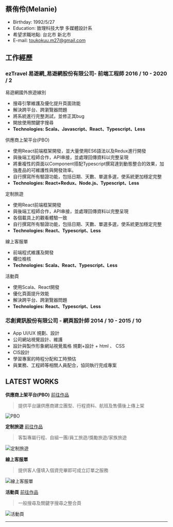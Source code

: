 
## 蔡侑伶(Melanie)
* Birthday: 1992/5/27
* Education: 致理科技大學 多媒體設計系
* 希望求職地點: 台北市 新北市
* E-mail: toukokuu.m27@gmail.com


## 工作經歷
### ezTravel 易遊網_易遊網股份有限公司- 前端工程師 2016 / 10 - 2020 / 2

易遊網國外旅遊線別
 - 搜尋引擎維護及優化提升頁面效能
 - 解決跨平台、跨瀏覽器問題
 - 將系統進行完整測試，並修正其bug
 - 開放使用關鍵字搜尋
 - **Technologies: Scala、Javascript、React、Typescript、Less**



供應商上架平台(PBO)
 - 使用React前端框架開發，並大量使用ES6語法以及Redux進行開發
 - 與後端工程師合作，API串接，並處理回傳資料以完整呈現
 - 將重複性的頁面以Component搭配Typescript撰寫達到動態整合的效果，加強產品的可維護性與開發效率。
 - 自行撰寫所有驗證功能，包括日期、天數、單選多選，使系統更加穩定完整
 - **Technologies: React+Redux、Node.js、Typescript、Less**


定制旅遊
 - 使用React前端框架開發
 - 與後端工程師合作，API串接，並處理回傳資料以完整呈現
 - 各個載具上的觀看體驗一致
 - 自行撰寫所有驗證功能，包括日期、天數、單選多選，使系統更加穩定完整
 - **Technologies: React、Typescript、Less**


線上客服單
 - 前端程式維護及開發
 - 欄位檢核
 - **Technologies: Scala、React、Typescript、Less**


活動頁
 - 使用Scala、React開發
 - 優化頁面提升效能
 - 解決跨平台、跨瀏覽器問題
 - **Technologies: React、Typescript、Less**


### 芯創資訊股份有限公司 - 網頁設計師 2014 / 10 - 2015 / 10

- App UI/UX 規劃、設計
- 公司網站視覺設計、維護 
- 設計與製作形象網站視覺風格 規劃+設計 + html 、 CSS
- CIS設計
- 學習專案的時程分配和工時預估
- 與業務、工程師等相關人員配合，協同執行完成專案


## LATEST WORKS

**供應商上架平台(PBO)** [前往作品](www.ezvendor.net/ezfrnpbo)

>提供平台讓供應商建立團型、行程資料、航班及售價後上傳上架

![PBO](https://i.imgur.com/nHBc3cd.jpg)


**定制旅遊** [前往作品](https://vacation.eztravel.com.tw/pkgfrn/miceForm)
>客製專屬行程、自組一團/員工旅遊/獎勵旅遊/家族旅遊

![定制旅遊](https://imgur.com/fdHlvaZ.jpg)


**線上客服單** 
> 提供客人僅填入個資完畢即可成立訂單之服務

![線上客服單](https://imgur.com/YU7h2Q8.jpg)


 **活動頁** [前往作品](https://vacation.eztravel.com.tw/pkgfrn/campaign/CN00000011)
> 一般搜尋及關鍵字搜尋之整合頁

![活動頁](https://imgur.com/hTlH1bS.jpg)

---
